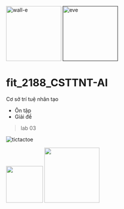 <div>
<img height="150"
 alt="wall-e" 
 src="https://cdn2.iconfinder.com/data/icons/walle/256/my_computer.png" /> 
 <a href="">
 <img height="150" 
  src="https://www.pngitem.com/pimgs/m/167-1676821_wall-e-and-eva-quotes-png-download-robot.png" 
  alt="eve" /></a>
 </div>
 
# fit_2188_CSTTNT-AI
Cơ sở trí tuệ nhân tạo
- Ôn tập
- Giải đề

>lab 03

![tictactoe](https://pettingzoo.farama.org/_images/classic_tictactoe.gif) 

<div>
<img height="100" src="https://media4.giphy.com/media/v1.Y2lkPTc5MGI3NjExbG12Ynp1cmFsdDBreDFraHNmZXg4cjF5dGtmZGQ4d283aHM2cGZzaCZlcD12MV9pbnRlcm5hbF9naWZfYnlfaWQmY3Q9cw/U29iRRUrtx1wjD4GR4/giphy.gif" />
<img height ="150" src="https://media0.giphy.com/media/v1.Y2lkPTc5MGI3NjExczczbGRpdTY1emthNTZtcDVjYTR0eXRsbWxqbHBzOG90cjg3cDk3dSZlcD12MV9pbnRlcm5hbF9naWZfYnlfaWQmY3Q9cw/AplP4KOQssbNRFT8EG/giphy.gif" />
</div>
